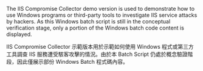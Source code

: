 The IIS Compromise Collector demo version is used to demonstrate how to use Windows programs or third-party tools to investigate IIS service attacks by hackers. As this Windows batch script is still in the conceptual verification stage, only a portion of the Windows batch code content is displayed.

IIS Compromise Collector 示範版本用於示範如何使用 Windows 程式或第三方工具調查 IIS 服務遭受駭客攻擊的情況。由於本 Batch Script 仍處於概念驗證階段，因此僅展示部份 Windows Batch 程式碼內容。
